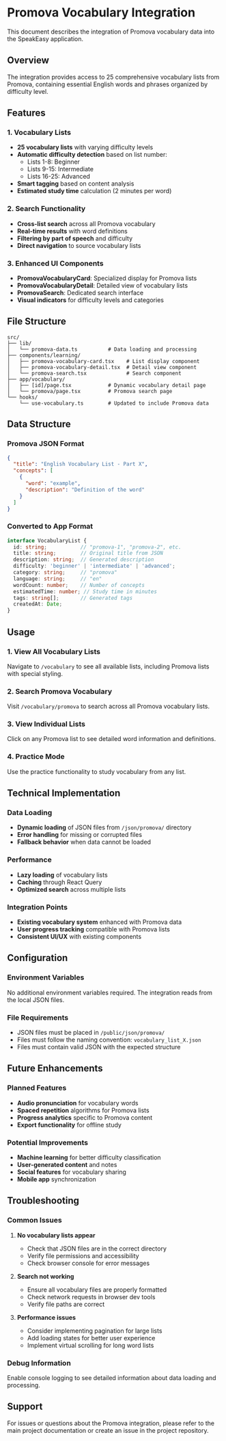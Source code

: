 # Promova Vocabulary Integration

This document describes the integration of Promova vocabulary data into the SpeakEasy application.

## Overview

The integration provides access to 25 comprehensive vocabulary lists from Promova, containing essential English words and phrases organized by difficulty level.

## Features

### 1. Vocabulary Lists
- **25 vocabulary lists** with varying difficulty levels
- **Automatic difficulty detection** based on list number:
  - Lists 1-8: Beginner
  - Lists 9-15: Intermediate  
  - Lists 16-25: Advanced
- **Smart tagging** based on content analysis
- **Estimated study time** calculation (2 minutes per word)

### 2. Search Functionality
- **Cross-list search** across all Promova vocabulary
- **Real-time results** with word definitions
- **Filtering by part of speech** and difficulty
- **Direct navigation** to source vocabulary lists

### 3. Enhanced UI Components
- **PromovaVocabularyCard**: Specialized display for Promova lists
- **PromovaVocabularyDetail**: Detailed view of vocabulary lists
- **PromovaSearch**: Dedicated search interface
- **Visual indicators** for difficulty levels and categories

## File Structure

```
src/
├── lib/
│   └── promova-data.ts          # Data loading and processing
├── components/learning/
│   ├── promova-vocabulary-card.tsx    # List display component
│   ├── promova-vocabulary-detail.tsx  # Detail view component
│   └── promova-search.tsx             # Search component
├── app/vocabulary/
│   ├── [id]/page.tsx            # Dynamic vocabulary detail page
│   └── promova/page.tsx         # Promova search page
└── hooks/
    └── use-vocabulary.ts        # Updated to include Promova data
```

## Data Structure

### Promova JSON Format
```json
{
  "title": "English Vocabulary List - Part X",
  "concepts": [
    {
      "word": "example",
      "description": "Definition of the word"
    }
  ]
}
```

### Converted to App Format
```typescript
interface VocabularyList {
  id: string;           // "promova-1", "promova-2", etc.
  title: string;        // Original title from JSON
  description: string;  // Generated description
  difficulty: 'beginner' | 'intermediate' | 'advanced';
  category: string;     // "promova"
  language: string;     // "en"
  wordCount: number;    // Number of concepts
  estimatedTime: number; // Study time in minutes
  tags: string[];       // Generated tags
  createdAt: Date;
}
```

## Usage

### 1. View All Vocabulary Lists
Navigate to `/vocabulary` to see all available lists, including Promova lists with special styling.

### 2. Search Promova Vocabulary
Visit `/vocabulary/promova` to search across all Promova vocabulary lists.

### 3. View Individual Lists
Click on any Promova list to see detailed word information and definitions.

### 4. Practice Mode
Use the practice functionality to study vocabulary from any list.

## Technical Implementation

### Data Loading
- **Dynamic loading** of JSON files from `/json/promova/` directory
- **Error handling** for missing or corrupted files
- **Fallback behavior** when data cannot be loaded

### Performance
- **Lazy loading** of vocabulary lists
- **Caching** through React Query
- **Optimized search** across multiple lists

### Integration Points
- **Existing vocabulary system** enhanced with Promova data
- **User progress tracking** compatible with Promova lists
- **Consistent UI/UX** with existing components

## Configuration

### Environment Variables
No additional environment variables required. The integration reads from the local JSON files.

### File Requirements
- JSON files must be placed in `/public/json/promova/`
- Files must follow the naming convention: `vocabulary_list_X.json`
- Files must contain valid JSON with the expected structure

## Future Enhancements

### Planned Features
- **Audio pronunciation** for vocabulary words
- **Spaced repetition** algorithms for Promova lists
- **Progress analytics** specific to Promova content
- **Export functionality** for offline study

### Potential Improvements
- **Machine learning** for better difficulty classification
- **User-generated content** and notes
- **Social features** for vocabulary sharing
- **Mobile app** synchronization

## Troubleshooting

### Common Issues

1. **No vocabulary lists appear**
   - Check that JSON files are in the correct directory
   - Verify file permissions and accessibility
   - Check browser console for error messages

2. **Search not working**
   - Ensure all vocabulary files are properly formatted
   - Check network requests in browser dev tools
   - Verify file paths are correct

3. **Performance issues**
   - Consider implementing pagination for large lists
   - Add loading states for better user experience
   - Implement virtual scrolling for long word lists

### Debug Information
Enable console logging to see detailed information about data loading and processing.

## Support

For issues or questions about the Promova integration, please refer to the main project documentation or create an issue in the project repository. 